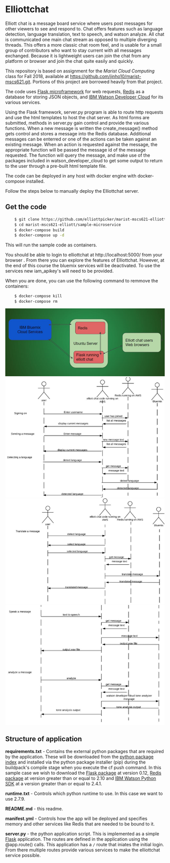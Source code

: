# Elliottchat
Elliott chat is a message board service where users post messages for other viewers to see and respond to. Chat offers features such as language detection, language translation, text to speech, and watson analyze. All chat is communicated one main chat stream as opposed to multiple diverging threads. This offers a more classic chat room feel, and is usable for a small group of contributors who want to stay current with all messages exchanged. Because it is lightweight users can join the chat from any platform or browser and join the chat quite easily and quickly.



This repository is based on assignment for the *Marist Cloud Computing* class for Fall 2018, available at https://github.com/jinho10/marist-mscs621.git. Portions of this project are borrowed heavily from that project.



The code uses [Flask microframework](http://flask.pocoo.org/) for web requests, [Redis](https://redis.io) as a database for storing JSON objects, and [IBM Watson Developer Cloud](https://www.ibm.com/watson/developercloud/) for its various services.

Using the Flask framework, server.py program is able to route http requests and use the html templates to host the chat server. As html forms are submitted, methods in server.py gain control and provide the various functions. When a new message is written the create_message() method gets control and stores a message into the Redis database. Additional messages can be enterred or one of the actions can be taken against an existing message. When an action is requested against the message, the appropriate function will be passed the message id of the message requested. The function will query the message, and make use of the packages included in watson_developer_cloud to get some output to return to the user through a pre-built html template file.

The code can be deployed in any host with docker engine with docker-compose installed. 



Follow the steps below to manually deploy the Elliottchat server.

## Get the code

```bash
    $ git clone https://github.com/elliottpicker/marist-mscs621-elliott.git
    $ cd marist-mscs621-elliott/sample-microservice
    $ docker-compose build
    $ docker-compose up -d
```
This will run the sample code as containers.

You should be able to login to elliottchat at http://localhost:5000/ from your browser .
From there you can explore the features of Elliottchat.
However, at the end of this course the bluemix services will be deactivated.
To use the services new iam_apikey's will need to be provided.


When you are done, you can use the following command to remmove the containers:
```bash
    $ docker-compose kill
    $ docker-compose rm
```
![deployment diagram](https://github.com/elliottpicker/marist-mscs621-elliott/blob/master/sample-microservice/static/images/diagram.jpg)
![deployment diagram](https://github.com/elliottpicker/marist-mscs621-elliott/blob/master/sample-microservice/static/images/diagpart1.jpg)
![deployment diagram](https://github.com/elliottpicker/marist-mscs621-elliott/blob/master/sample-microservice/static/images/diagpart2.jpg)
![deployment diagram](https://github.com/elliottpicker/marist-mscs621-elliott/blob/master/sample-microservice/static/images/diagpart3.jpg)

## Structure of application

**requirements.txt** - Contains the external python packages that are required by the application. These will be downloaded from the [python package index](https://pypi.python.org/pypi/) and installed via the python package installer (pip) during the buildpack's compile stage when you execute the cf push command. In this sample case we wish to download the [Flask package](https://pypi.python.org/pypi/Flask) at version 0.12, [Redis package](https://pypi.python.org/pypi/Redis) at version greater than or equal to 2.10 and [IBM Watson Python SDK](https://github.com/watson-developer-cloud/python-sdk) at a version greater than or equal to 2.4.1.

**runtime.txt** - Controls which python runtime to use. In this case we want to use 2.7.9.

**README.md** - this readme.

**manifest.yml** - Controls how the app will be deployed and specifies memory and other services like Redis that are needed to be bound to it.

**server.py** - the python application script. This is implemented as a simple [Flask](http://flask.pocoo.org/) application. The routes are defined in the application using the @app.route() calls. This application has a `/` route that iniates the initial login. From there multiple routes provide various services to make the elliottchat service possible.
```

